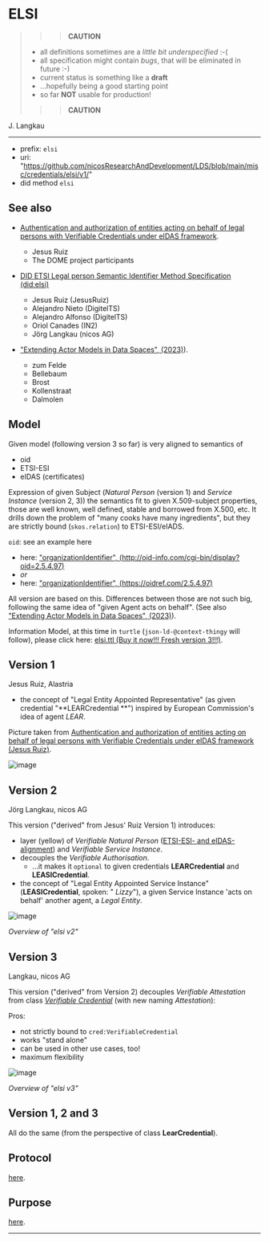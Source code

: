 # ELSI

> > > **CAUTION**
>
> - all definitions sometimes are a *little bit underspecified* :-(
> - all specification might contain *bugs*, that will be eliminated in future :-)
> - current status is something like a **draft**
> - ...hopefully being a good starting point
> - so far **NOT** usable for production!
>
> > > **CAUTION**

J. Langkau

---

- prefix: `elsi`
- uri: "https://github.com/nicosResearchAndDevelopment/LDS/blob/main/misc/credentials/elsi/v1/"
- did method `elsi`

## See also

- [Authentication and authorization of entities acting on behalf of legal persons with Verifiable Credentials under eIDAS framework](https://alastria.github.io/did-method-elsi/authn.html).
    - Jesus Ruiz
    - The DOME project participants

- [DID ETSI Legal person Semantic Identifier Method Specification (did:elsi)](https://alastria.github.io/did-method-elsi/)
    - Jesus Ruiz (JesusRuiz)
    - Alejandro Nieto (DigitelTS)
    - Alejandro Alfonso (DigitelTS)
    - Oriol Canades (IN2)
    - Jörg Langkau (nicos AG)

- ["Extending Actor Models in Data Spaces", (2023)](https://www.researchgate.net/publication/370414004_Extending_Actor_Models_in_Data_Spaces)).

    - zum Felde
    - Bellebaum
    - Brost
    - Kollenstraat
    - Dalmolen

## Model

Given model (following version 3 so far) is very aligned to semantics of

- oid
- ETSI-ESI
- eIDAS (certificates)

Expression of given Subject (*Natural Person* (version 1) and  *Service
Instance* (version 2, 3)) the semantics fit to given X.509-subject properties, those are well known, well defined, stable and borrowed from X.500, etc. It drills down the problem of "many cooks have many ingredients", but they are strictly bound (`skos.relation`) to ETSI-ESI/eIADS. 

`oid`: see an example here

- here: ["organizationIdentifier", (http://oid-info.com/cgi-bin/display?oid=2.5.4.97)](http://oid-info.com/cgi-bin/display?oid=2.5.4.97)
- *or*
- here: ["organizationIdentifier", (https://oidref.com/2.5.4.97)](https://oidref.com/2.5.4.97)

All version are based on this. Differences between those are not such big, following the same idea of "given Agent acts on behalf". (See also ["Extending Actor Models in Data Spaces", (2023)](https://www.researchgate.net/publication/370414004_Extending_Actor_Models_in_Data_Spaces)).

Information Model, at this time in `turtle` (`json-ld-@context-thingy` will follow), please click here: [elsi.ttl (Buy it now!!! Fresh version 3!!!)](./elsi.ttl).

## Version 1

Jesus Ruiz, Alastria

- the concept of "Legal Entity Appointed Representative" (as given credential "**LEARCredential
  **") inspired by European Commission's idea of agent *LEAR*.

Picture taken from [Authentication and authorization of entities acting on behalf of legal persons with Verifiable Credentials under eIDAS framework (Jesus Ruiz)](https://alastria.github.io/did-method-elsi/authn.html).

![image](https://alastria.github.io/did-method-elsi/builtassets/plantuml_47747c7c84b49ce4c8b0f3159b566ffc.png)

## Version 2

Jörg Langkau, nicos AG

This version ("derived" from Jesus' Ruiz Version 1) introduces:

- layer (yellow) of *Verifiable Natural
  Person* ([ETSI-ESI- and eIDAS-alignment](https://www.etsi.org/deliver/etsi_ts/119600_119699/119612/02.01.01_60/ts_119612v020101p.pdf)) and
  *Verifiable Service Instance*.
- decouples the *Verifiable Authorisation*.
    - ...it makes it `optional` to given credentials **LEARCredential** and **LEASICredential**.
- the concept of "Legal Entity Appointed Service Instance" (**LEASICredential**, spoken: "
  *Lizzy*"), a given Service Instance 'acts on behalf' another agent, a *Legal Entity*.

![image](./image/elsi.v2.png)

*Overview of "elsi v2"*

## Version 3

Langkau, nicos AG

This version ("derived" from Version 2) decouples *Verifiable Attestation* from class [*Verifiable
Credential*](https://www.w3.org/TR/vc-data-model-2.0/) (with new naming *Attestation*):

Pros:

- not strictly bound to `cred:VerifiableCredential`
- works "stand alone"
- can be used in other use cases, too!
- maximum flexibility

![image](./image/elsi.v3.png)

*Overview of "elsi v3"*

## Version 1, 2 and 3

All do the same (from the perspective of class **LearCredential**).

## Protocol

[here](./protocol/).

## Purpose

[here](./purpose/).

---